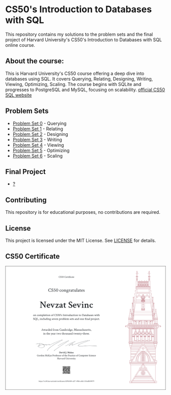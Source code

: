 # CS50's Introduction to Databases with SQL

This repository contains my solutions to the problem sets and the final project of Harvard University's CS50's Introduction to Databases with SQL online course.

## About the course:
This is Harvard University's CS50 course offering a deep dive into databases using SQL. It covers Querying, Relating, Designing, Writing, Viewing, Optimizing, Scaling. The course begins with SQLite and progresses to PostgreSQL and MySQL, focusing on scalability. [official CS50 SQL website](https://cs50.harvard.edu/sql/2023/)

## Problem Sets
- [Problem Set 0](./problem_set_0) - Querying
- [Problem Set 1](./problem_set_1) - Relating
- [Problem Set 2](./problem_set_2) - Designing
- [Problem Set 3](./problem_set_3) - Writing
- [Problem Set 4](./problem_set_4) - Viewing
- [Problem Set 5](./problem_set_5) - Optimizing
- [Problem Set 6](./problem_set_6) - Scaling

## Final Project
- [?](./final_project)

## Contributing
This repository is for educational purposes, no contributions are required.

## License
This project is licensed under the MIT License. See [LICENSE](./LICENSE) for details.

## CS50 Certificate
![CS50-SQL Certificate](CS50SQL.png "CS50-SQL Certificate")
